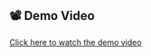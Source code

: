 ## 📽 Demo Video

[Click here to watch the demo video](https://drive.google.com/file/d/1tBgsj0ygxpaJTxZ3Q4Dn6jDnaht4u0Aa/view?usp=drive_link)

